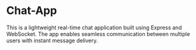 # Chat-App
This is a lightweight real-time chat application built using Express and WebSocket. The app enables seamless communication between multiple users with instant message delivery.
